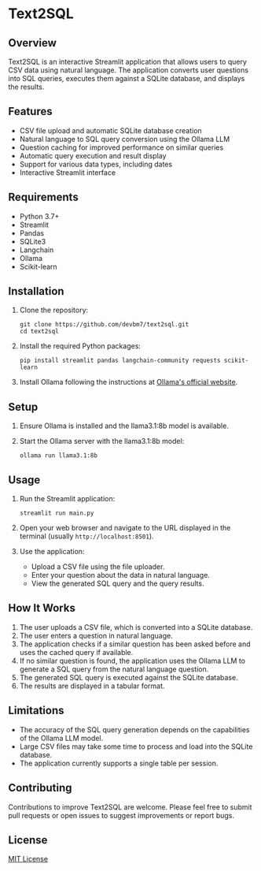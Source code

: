 # Text2SQL

## Overview

Text2SQL is an interactive Streamlit application that allows users to query CSV data using natural language. The application converts user questions into SQL queries, executes them against a SQLite database, and displays the results.

## Features

- CSV file upload and automatic SQLite database creation
- Natural language to SQL query conversion using the Ollama LLM
- Question caching for improved performance on similar queries
- Automatic query execution and result display
- Support for various data types, including dates
- Interactive Streamlit interface

## Requirements

- Python 3.7+
- Streamlit
- Pandas
- SQLite3
- Langchain
- Ollama
- Scikit-learn

## Installation

1. Clone the repository:

   ```
   git clone https://github.com/devbm7/text2sql.git
   cd text2sql
   ```
2. Install the required Python packages:

   ```
   pip install streamlit pandas langchain-community requests scikit-learn
   ```
3. Install Ollama following the instructions at [Ollama&#39;s official website](https://ollama.ai/).

## Setup

1. Ensure Ollama is installed and the llama3.1:8b model is available.
2. Start the Ollama server with the llama3.1:8b model:

   ```
   ollama run llama3.1:8b
   ```

## Usage

1. Run the Streamlit application:

   ```
   streamlit run main.py
   ```
2. Open your web browser and navigate to the URL displayed in the terminal (usually `http://localhost:8501`).
3. Use the application:

   - Upload a CSV file using the file uploader.
   - Enter your question about the data in natural language.
   - View the generated SQL query and the query results.

## How It Works

1. The user uploads a CSV file, which is converted into a SQLite database.
2. The user enters a question in natural language.
3. The application checks if a similar question has been asked before and uses the cached query if available.
4. If no similar question is found, the application uses the Ollama LLM to generate a SQL query from the natural language question.
5. The generated SQL query is executed against the SQLite database.
6. The results are displayed in a tabular format.

## Limitations

- The accuracy of the SQL query generation depends on the capabilities of the Ollama LLM model.
- Large CSV files may take some time to process and load into the SQLite database.
- The application currently supports a single table per session.

## Contributing

Contributions to improve Text2SQL are welcome. Please feel free to submit pull requests or open issues to suggest improvements or report bugs.

## License

[MIT License](https://opensource.org/licenses/MIT)
